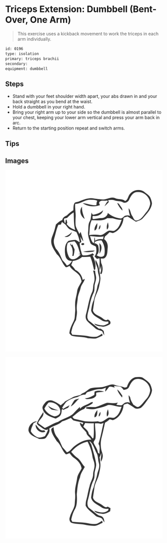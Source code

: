 # Triceps Extension: Dumbbell (Bent-Over, One Arm)
> This exercise uses a kickback movement to work the triceps in each arm individually.

``` 
id: 0196 
type: isolation 
primary: triceps brachii 
secondary:  
equipment: dumbbell 
``` 

## Steps

 - Stand with your feet shoulder width apart, your abs drawn in and your back straight as you bend at the waist.
 - Hold a dumbbell in your right hand.
 - Bring your right arm up to your side so the dumbbell is almost parallel to your chest, keeping your lower arm vertical and press your arm back in arc.
 - Return to the starting position repeat and switch arms.

## Tips


## Images

![](./../svg/0196-relaxation.svg)

![](./../svg/0196-tension.svg)
